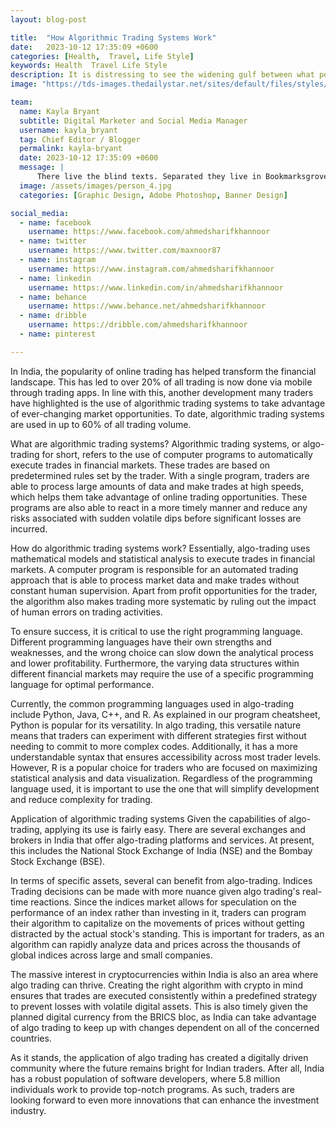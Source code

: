 ```yaml
---
layout: blog-post

title:  "How Algorithmic Trading Systems Work"
date:   2023-10-12 17:35:09 +0600
categories: [Health,  Travel, Life Style]
keywords: Health  Travel Life Style
description: It is distressing to see the widening gulf between what people expect from parliament and what our parliamentarians actually deliver.
image: "https://tds-images.thedailystar.net/sites/default/files/styles/big_202/public/images/2023/10/11/dalle_2023-10-11_19.24.36_-_illustration_of_a_bangladeshi_man_on_a_riverbank_gazing_at_the_sunset_with_holographic_screens_floating_around_him_showcasing_his_passive_income_ea.png"

team:
  name: Kayla Bryant
  subtitle: Digital Marketer and Social Media Manager
  username: kayla_bryant
  tag: Chief Editor / Blogger
  permalink: kayla-bryant
  date: 2023-10-12 17:35:09 +0600
  message: |
      There live the blind texts. Separated they live in Bookmarksgrove right at the coast of the Semantics, a large language ocean.
  image: /assets/images/person_4.jpg
  categories: [Graphic Design, Adobe Photoshop, Banner Design]

social_media:
  - name: facebook
    username: https://www.facebook.com/ahmedsharifkhannoor
  - name: twitter
    username: https://www.twitter.com/maxnoor87
  - name: instagram
    username: https://www.instagram.com/ahmedsharifkhannoor
  - name: linkedin
    username: https://www.linkedin.com/in/ahmedsharifkhannoor
  - name: behance
    username: https://www.behance.net/ahmedsharifkhannoor
  - name: dribble
    username: https://dribble.com/ahmedsharifkhannoor
  - name: pinterest

---
```


In India, the popularity of online trading has helped transform the financial landscape. This has led to over 20% of all trading is now done via mobile through trading apps. In line with this, another development many traders have highlighted is the use of algorithmic trading systems to take advantage of ever-changing market opportunities. To date, algorithmic trading systems are used in up to 60% of all trading volume.


What are algorithmic trading systems?
Algorithmic trading systems, or algo-trading for short, refers to the use of computer programs to automatically execute trades in financial markets. These trades are based on predetermined rules set by the trader. With a single program, traders are able to process large amounts of data and make trades at high speeds, which helps them take advantage of online trading opportunities. These programs are also able to react in a more timely manner and reduce any risks associated with sudden volatile dips before significant losses are incurred.

How do algorithmic trading systems work?
Essentially, algo-trading uses mathematical models and statistical analysis to execute trades in financial markets. A computer program is responsible for an automated trading approach that is able to process market data and make trades without constant human supervision. Apart from profit opportunities for the trader, the algorithm also makes trading more systematic by ruling out the impact of human errors on trading activities.

To ensure success, it is critical to use the right programming language. Different programming languages have their own strengths and weaknesses, and the wrong choice can slow down the analytical process and lower profitability. Furthermore, the varying data structures within different financial markets may require the use of a specific programming language for optimal performance.


Currently, the common programming languages used in algo-trading include Python, Java, C++, and R. As explained in our program cheatsheet, Python is popular for its versatility. In algo trading, this versatile nature means that traders can experiment with different strategies first without needing to commit to more complex codes. Additionally, it has a more understandable syntax that ensures accessibility across most trader levels. However, R is a popular choice for traders who are focused on maximizing statistical analysis and data visualization. Regardless of the programming language used, it is important to use the one that will simplify development and reduce complexity for trading.

Application of algorithmic trading systems
Given the capabilities of algo-trading, applying its use is fairly easy. There are several exchanges and brokers in India that offer algo-trading platforms and services. At present, this includes the National Stock Exchange of India (NSE) and the Bombay Stock Exchange (BSE).


In terms of specific assets, several can benefit from algo-trading. Indices Trading decisions can be made with more nuance given algo trading's real-time reactions. Since the indices market allows for speculation on the performance of an index rather than investing in it, traders can program their algorithm to capitalize on the movements of prices without getting distracted by the actual stock's standing. This is important for traders, as an algorithm can rapidly analyze data and prices across the thousands of global indices across large and small companies.


The massive interest in cryptocurrencies within India is also an area where algo trading can thrive. Creating the right algorithm with crypto in mind ensures that trades are executed consistently within a predefined strategy to prevent losses with volatile digital assets. This is also timely given the planned digital currency from the BRICS bloc, as India can take advantage of algo trading to keep up with changes dependent on all of the concerned countries.


As it stands, the application of algo trading has created a digitally driven community where the future remains bright for Indian traders. After all, India has a robust population of software developers, where 5.8 million individuals work to provide top-notch programs. As such, traders are looking forward to even more innovations that can enhance the investment industry.